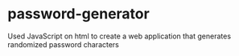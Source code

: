 # password-generator
Used JavaScript on html to create a web application that generates randomized password characters
